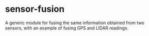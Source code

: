 # sensor-fusion
A generic module for fusing the same information obtained from two sensors, with an example of fusing GPS and LIDAR readings.
